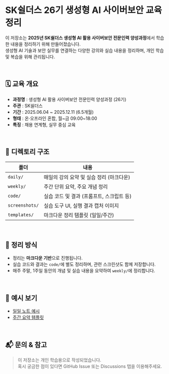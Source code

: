 <br/>

# SK쉴더스 26기 생성형 AI 사이버보안 교육 정리

이 저장소는 **2025년 SK쉴더스 생성형 AI 활용 사이버보안 전문인력 양성과정**에서 학습한 내용을 정리하기 위해 만들어졌습니다.  
생성형 AI 기술과 보안 실무를 연결하는 다양한 강의와 실습 내용을 정리하며, 개인 학습 및 복습을 위해 관리됩니다.

<br/>

## 🗓 교육 개요

- **과정명** : 생성형 AI 활용 사이버보안 전문인력 양성과정 (26기)
- **주관** : SK쉴더스
- **기간** : 2025.06.04 ~ 2025.12.11 (6.5개월)
- **형태** : 온·오프라인 혼합, 월~금 09:00~18:00
- **특징** : 채용 연계형, 실무 중심 교육

<br/>

## 📁 디렉토리 구조

| 폴더 | 내용 |
|------|------|
| `daily/` | 매일의 강의 요약 및 실습 정리 (마크다운) |
| `weekly/` | 주간 단위 요약, 주요 개념 정리 |
| `code/` | 실습 코드 및 결과 (프롬프트, 스크립트 등) |
| `screenshots/` | 실습 도구 UI, 실행 결과 캡처 이미지 |
| `templates/` | 마크다운 정리 템플릿 (일일/주간) |

<br/>

## 📝 정리 방식

- 정리는 **마크다운 기반**으로 진행됩니다.
- 실습 코드와 결과는 `code/`에 별도 정리하며, 관련 스크린샷도 함께 저장합니다.
- 매주 주말, 1주일 동안의 개념 및 실습 내용을 요약하여 `weekly/`에 정리합니다.

<br/>

## 📌 예시 보기

- [일일 노트 예시](templates/daily-template.md)
- [주간 요약 템플릿](templates/weekly-template.md)

<br/>

## 📬 문의 & 참고

> 이 저장소는 개인 학습용으로 작성되었습니다.  
> 혹시 궁금한 점이 있다면 GitHub Issue 또는 Discussions 탭을 이용해주세요.
